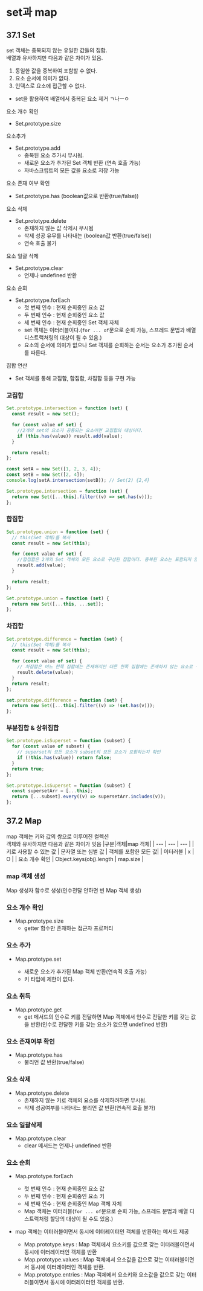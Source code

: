 # set과 map

## 37.1 Set

set 객체는 중복되지 않는 유일한 값들의 집합.  
 배열과 유사하지만 다음과 같은 차이가 있음.

1. 동일한 값을 중복하여 포함할 수 없다.
2. 요소 순서에 의미가 없다.
3. 인덱스로 요소에 접근할 수 없다.

- set을 활용하여 배열에서 중복된 요소 제거 ㄱ나ㅡㅇ

요소 개수 확인

- Set.prototype.size

요소추가

- Set.prototype.add
  - 중복된 요소 추가시 무시됨.
  - 새로운 요소가 추가된 Set 객체 반환 (연속 호출 가능)
  - 자바스크립트의 모든 값을 요소로 저장 가능

요소 존재 여부 확인

- Set.prototype.has (boolean값으로 반환(true/false))

요소 삭제

- Set.prototype.delete
  - 존재하지 않는 값 삭제시 무시됨
  - 삭제 성공 유무를 나타내는 (boolean값 반환(true/false))
  - 연속 호출 불가

요소 일괄 삭제

- Set.prototype.clear
  - 언제나 undefined 반환

요소 순회

- Set.prototype.forEach
  - 첫 번째 인수 : 현재 순회중인 요소 값
  - 두 번째 인수 : 현재 순회중인 요소 값
  - 세 번째 인수 : 현재 순회중인 Set 객체 자체
  - set 객체는 이터러블이다.(`for ... of`문으로 순회 가능, 스프레드 문법과 배열 디스트럭쳐링의 대상이 될 수 있음.)
  - 요소의 순서에 의미가 없으나 Set 객체를 순회하는 순서는 요소가 추가된 순서를 따른다.

집합 연산

- Set 객체를 통해 교집합, 합집합, 차집합 등을 구현 가능

### 교집합

```js
Set.prototype.intersection = function (set) {
  const result = new Set();

  for (const value of set) {
    //2개의 set의 요소가 공통되는 요소이면 교집합의 대상이다.
    if (this.has(value)) result.add(value);
  }

  return result;
};

const setA = new Set([1, 2, 3, 4]);
const setB = new Set([2, 4]);
console.log(setA.intersection(setB)); // Set(2) {2,4}
```

```js
Set.prototype.intersection = function (set) {
  return new Set([...this].filter((v) => set.has(v)));
};
```

### 합집합

```js
Set.prototype.union = function (set) {
  // this(Set 객체)를 복사
  const result = new Set(this);

  for (const value of set) {
    //합집합은 2개의 Set 객체의 모든 요소로 구성된 집합이다. 중복된 요소는 포함되지 않는다.
    result.add(value);
  }

  return result;
};
```

```js
Set.prototype.union = function (set) {
  return new Set([...this, ...set]);
};
```

### 차집합

```js
Set.prototype.difference = function (set) {
  // this(Set 객체)를 복사
  const result = new Set(this);

  for (const value of set) {
    // 차집합은 어느 한쪽 집합에는 존재하지만 다른 한쪽 집합에는 존재하지 않는 요소로 구성된 집합이다.
    result.delete(value);
  }
  return result;
};
```

```js
set.prototype.difference = function (set) {
  return new Set([...this].filter((v) => !set.has(v)));
};
```

### 부분집합 & 상위집합

```js
Set.prototype.isSuperset = function (subset) {
  for (const value of subset) {
    // superset의 모든 요소가 subset의 모든 요소가 포함하는지 확인
    if (!this.has(value)) return false;
  }
  return true;
};
```

```js
Set.prototype.isSuperset = function (subset) {
  const supersetArr = [...this];
  return [...subset].every((v) => supersetArr.includes(v));
};
```

## 37.2 Map

map 객체는 키와 값의 쌍으로 이루어진 컬렉션  
 객체와 유사하지만 다음과 같은 차이가 잇음
|구분|객체|map 객체|
| --- | --- | --- |
|키로 사용할 수 있는 값 | 문자열 또는 심벌 값 | 객체를 포함한 모든 값|
| 이터러블 | x | O |
| 요소 개수 확인 | Object.keys(obj).length | map.size |

### map 객체 생성

Map 생성자 함수로 생성(인수전달 안하면 빈 Map 객체 생성)

### 요소 개수 확인

- Map.prototype.size
  - getter 함수만 존재하는 접근자 프로퍼티

### 요소 추가

- Map.prototype.set

  - 새로운 요소가 추가된 Map 객체 반환(연속적 호출 가능)
  - 키 타입에 제한이 없다.

### 요소 취득

- Map.prototype.get
  - get 메서드의 인수로 키를 전달하면 Map 객체에서 인수로 전달한 키를 갖는 값을 반환(인수로 전달한 키를 갖는 요소가 없으면 undefined 반환)

### 요소 존재여부 확인

- Map.prototype.has
  - 불리언 값 반환(true/false)

### 요소 삭제

- Map.prototype.delete
  - 존재하지 않는 키로 객체의 요소를 삭제하려하면 무시됨.
  - 삭제 성공여부를 나타내느 불리언 값 반환(연속적 호출 불가)

### 요소 일괄삭제

- Map.prototype.clear
  - clear 메서드는 언제나 undefined 반환

### 요소 순회

- Map.prototype.forEach

  - 첫 번째 인수 : 현재 순회중인 요소 값
  - 두 번째 인수 : 현재 순회중인 요소 키
  - 세 번째 인수 : 현재 순회중인 Map 객체 자체
  - Map 객체는 이터러블(`for ... of`문으로 순회 가능, 스프레드 문법과 배열 디스트럭처링 할당의 대상이 될 수도 있음.)

- map 객체는 이터러블이면서 동시에 이터레이터인 객체를 반환하는 메서드 제공
  - Map.prototype.keys : Map 객체에서 요소키를 값으로 갖는 이터러블이면서 동시에 이터레이터인 객체를 반환
  - Map.prototype.values : Map 객체에서 요소값을 값으로 갖는 이터러블이면서 동시에 이터레이터인 객체를 반환.
  - Map.prototype.entries : Map 객체에서 요소키와 요소값을 값으로 갖는 이터러블이면서 동시에 이터레이터인 객체를 반환.

